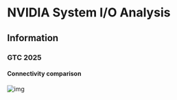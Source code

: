 # NVIDIA System I/O Analysis

## Information
### GTC 2025

#### Connectivity comparison
![img](https://www.notion.so/Nvidia-Weaves-Silicon-Photonics-Into-InfiniBand-And-Ethernet-1bb0b526b3d681059601c19ba24ab5f5?pvs=4#1bb0b526b3d681cea748e843ab1ccfda)


